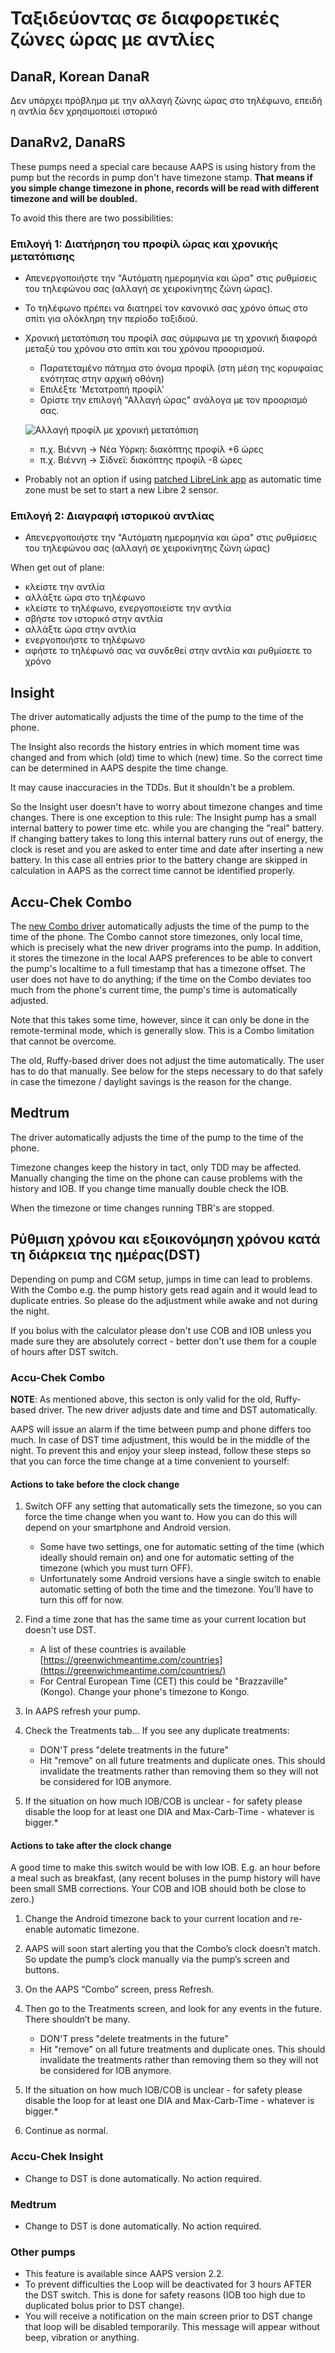 # Ταξιδεύοντας σε διαφορετικές ζώνες ώρας με αντλίες

## DanaR, Korean DanaR

Δεν υπάρχει πρόβλημα με την αλλαγή ζώνης ώρας στο τηλέφωνο, επειδή η αντλία δεν χρησιμοποιεί ιστορικό

## DanaRv2, DanaRS

These pumps need a special care because AAPS is using history from the pump but the records in pump don't have timezone stamp. **That means if you simple change timezone in phone, records will be read with different timezone and will be doubled.**

To avoid this there are two possibilities:

### Επιλογή 1: Διατήρηση του προφίλ ώρας και χρονικής μετατόπισης

* Απενεργοποιήστε την "Αυτόματη ημερομηνία και ώρα" στις ρυθμίσεις του τηλεφώνου σας (αλλαγή σε χειροκίνητης ζώνη ώρας).
* Το τηλέφωνο πρέπει να διατηρεί τον κανονικό σας χρόνο όπως στο σπίτι για ολόκληρη την περίοδο ταξιδιού.
* Χρονική μετατόπιση του προφίλ σας σύμφωνα με τη χρονική διαφορά μεταξύ του χρόνου στο σπίτι και του χρόνου προορισμού.
   
   * Παρατεταμένο πάτημα στο όνομα προφίλ (στη μέση της κορυφαίας ενότητας στην αρχική οθόνη)
   * Επιλέξτε 'Μετατροπή προφίλ'
   * Ορίστε την επιλογή "Αλλαγή ώρας" ανάλογα με τον προορισμό σας.
   
   ![Αλλαγή προφίλ με χρονική μετατόπιση](../images/ProfileSwitchTimeShift2.png)
   
   * π.χ. Βιέννη -> Νέα Υόρκη: διακόπτης προφίλ +6 ώρες
   * π.χ. Βιέννη -> Σίδνεϊ: διακόπτης προφίλ -8 ώρες
* Probably not an option if using [patched LibreLink app](../CompatibleCgms/Libre2.md#5-use-the-patched-librelink-app-with-xdrip) as automatic time zone must be set to start a new Libre 2 sensor.

### Επιλογή 2: Διαγραφή ιστορικού αντλίας

* Απενεργοποιήστε την "Αυτόματη ημερομηνία και ώρα" στις ρυθμίσεις του τηλεφώνου σας (αλλαγή σε χειροκίνητης ζώνη ώρας)

When get out of plane:

* κλείστε την αντλία
* αλλάξτε ώρα στο τηλέφωνο
* κλείστε το τηλέφωνο, ενεργοποιείστε την αντλία
* σβήστε τον ιστορικό στην αντλία
* αλλάξτε ώρα στην αντλία
* ενεργοποιήστε το τηλέφωνο
* αφήστε το τηλέφωνό σας να συνδεθεί στην αντλία και ρυθμίσετε το χρόνο

## Insight

The driver automatically adjusts the time of the pump to the time of the phone.

The Insight also records the history entries in which moment time was changed and from which (old) time to which (new) time. So the correct time can be determined in AAPS despite the time change.

It may cause inaccuracies in the TDDs. But it shouldn't be a problem.

So the Insight user doesn't have to worry about timezone changes and time changes. There is one exception to this rule: The Insight pump has a small internal battery to power time etc. while you are changing the "real" battery. If changing battery takes to long this internal battery runs out of energy, the clock is reset and you are asked to enter time and date after inserting a new battery. In this case all entries prior to the battery change are skipped in calculation in AAPS as the correct time cannot be identified properly.

## Accu-Chek Combo

The [new Combo driver](../CompatiblePumps/Accu-Chek-Combo-Pump-v2.md) automatically adjusts the time of the pump to the time of the phone. The Combo cannot store timezones, only local time, which is precisely what the new driver programs into the pump. In addition, it stores the timezone in the local AAPS preferences to be able to convert the pump's localtime to a full timestamp that has a timezone offset. The user does not have to do anything; if the time on the Combo deviates too much from the phone's current time, the pump's time is automatically adjusted.

Note that this takes some time, however, since it can only be done in the remote-terminal mode, which is generally slow. This is a Combo limitation that cannot be overcome.

The old, Ruffy-based driver does not adjust the time automatically. The user has to do that manually. See below for the steps necessary to do that safely in case the timezone / daylight savings is the reason for the change.

## Medtrum

The driver automatically adjusts the time of the pump to the time of the phone.

Timezone changes keep the history in tact, only TDD may be affected. Manually changing the time on the phone can cause problems with the history and IOB. If you change time manually double check the IOB.

When the timezone or time changes running TBR's are stopped.

## Ρύθμιση χρόνου και εξοικονόμηση χρόνου κατά τη διάρκεια της ημέρας(DST)

Depending on pump and CGM setup, jumps in time can lead to problems. With the Combo e.g. the pump history gets read again and it would lead to duplicate entries. So please do the adjustment while awake and not during the night.

If you bolus with the calculator please don't use COB and IOB unless you made sure they are absolutely correct - better don't use them for a couple of hours after DST switch.

### Accu-Chek Combo

**NOTE**: As mentioned above, this secton is only valid for the old, Ruffy-based driver. The new driver adjusts date and time and DST automatically.

AAPS will issue an alarm if the time between pump and phone differs too much. In case of DST time adjustment, this would be in the middle of the night. To prevent this and enjoy your sleep instead, follow these steps so that you can force the time change at a time convenient to yourself:

#### Actions to take before the clock change

1. Switch OFF any setting that automatically sets the timezone, so you can force the time change when you want to. How you can do this will depend on your smartphone and Android version.
   
   * Some have two settings, one for automatic setting of the time (which ideally should remain on) and one for automatic setting of the timezone (which you must turn OFF).
   * Unfortunately some Android versions have a single switch to enable automatic setting of both the time and the timezone. You’ll have to turn this off for now.

2. Find a time zone that has the same time as your current location but doesn't use DST.
   
   * A list of these countries is available [https://greenwichmeantime.com/countries](https://greenwichmeantime.com/countries/)
   * For Central European Time (CET) this could be "Brazzaville" (Kongo). Change your phone's timezone to Kongo.

3. In AAPS refresh your pump.

4. Check the Treatments tab... If you see any duplicate treatments:
   
   * DON'T press "delete treatments in the future"
   * Hit "remove" on all future treatments and duplicate ones. This should invalidate the treatments rather than removing them so they will not be considered for IOB anymore.

5. If the situation on how much IOB/COB is unclear - for safety please disable the loop for at least one DIA and Max-Carb-Time - whatever is bigger.*

#### Actions to take after the clock change

A good time to make this switch would be with low IOB. E.g. an hour before a meal such as breakfast, (any recent boluses in the pump history will have been small SMB corrections. Your COB and IOB should both be close to zero.)

1. Change the Android timezone back to your current location and re-enable automatic timezone.
2. AAPS will soon start alerting you that the Combo’s clock doesn’t match. So update the pump’s clock manually via the pump’s screen and buttons.
3. On the AAPS “Combo” screen, press Refresh.
4. Then go to the Treatments screen, and look for any events in the future. There shouldn’t be many.
   
   * DON'T press "delete treatments in the future"
   * Hit "remove" on all future treatments and duplicate ones. This should invalidate the treatments rather than removing them so they will not be considered for IOB anymore.

5. If the situation on how much IOB/COB is unclear - for safety please disable the loop for at least one DIA and Max-Carb-Time - whatever is bigger.*

6. Continue as normal.

### Accu-Chek Insight

* Change to DST is done automatically. No action required.

### Medtrum

* Change to DST is done automatically. No action required.

### Other pumps

* This feature is available since AAPS version 2.2.
* To prevent difficulties the Loop will be deactivated for 3 hours AFTER the DST switch. This is done for safety reasons (IOB too high due to duplicated bolus prior to DST change).
* You will receive a notification on the main screen prior to DST change that loop will be disabled temporarily. This message will appear without beep, vibration or anything.